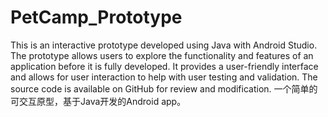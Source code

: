 # PetCamp_Prototype
This is an interactive prototype developed using Java with Android Studio. The prototype allows users to explore the functionality and features of an application before it is fully developed. It provides a user-friendly interface and allows for user interaction to help with user testing and validation. The source code is available on GitHub for review and modification.
一个简单的可交互原型，基于Java开发的Android app。

